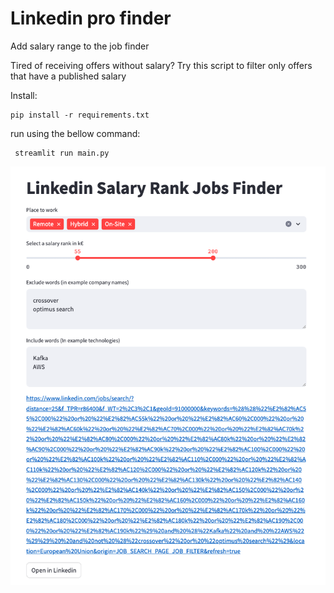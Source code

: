 # Linkedin pro finder

Add salary range to the job finder 

Tired of receiving offers without salary? Try this script to filter only offers that have a published salary

Install:
```
pip install -r requirements.txt
```

run using the bellow command:
```
 streamlit run main.py
```
![Screenshot](screenshot1.png)
